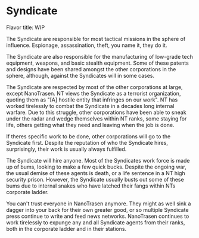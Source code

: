 # Syndicate

Flavor title: WIP

The Syndicate are responsible for most tactical missions in the sphere of influence. Espionage, assassination, theft, you name it, they do it.

The Syndicate are also responsible for the manufacturing of low-grade tech equipment, weapons, and basic stealth equipment. Some of these patents and designs have been shared amongst the other corporations in the sphere, although, against the Syndicates will in some cases.

The Syndicate are respected by most of the other corporations at large, except NanoTrasen. NT views the Syndicate as a terrorist organization, quoting them as "[A] hostile entity that infringes on our work". NT has worked tirelessly to combat the Syndicate in a decades long internal warfare. Due to this struggle, other corporations have been able to sneak under the radar and wedge themselves within NT ranks, some staying for life, others getting what they need and leaving when the job is done.

If theres specific work to be done, other corporations will go to the Syndicate first. Despite the reputation of who the Syndicate hires, surprisingly, their work is usually always fulfilled.

The Syndicate will hire anyone. Most of the Syndicates work force is made up of bums, looking to make a few quick bucks. Despite the ongoing war, the usual demise of these agents is death, or a life sentence in a NT high security prison. However, the Syndicate usually busts out some of these bums due to internal snakes who have latched their fangs within NTs corporate ladder.

You can't trust everyone in NanoTrasen anymore. They might as well sink a dagger into your back for their own greater good, or so multiple Syndicate press continue to write and feed news networks. NanoTrasen continues to work tirelessly to expunge any and all Syndicate agents from their ranks, both in the corporate ladder and in their stations.
